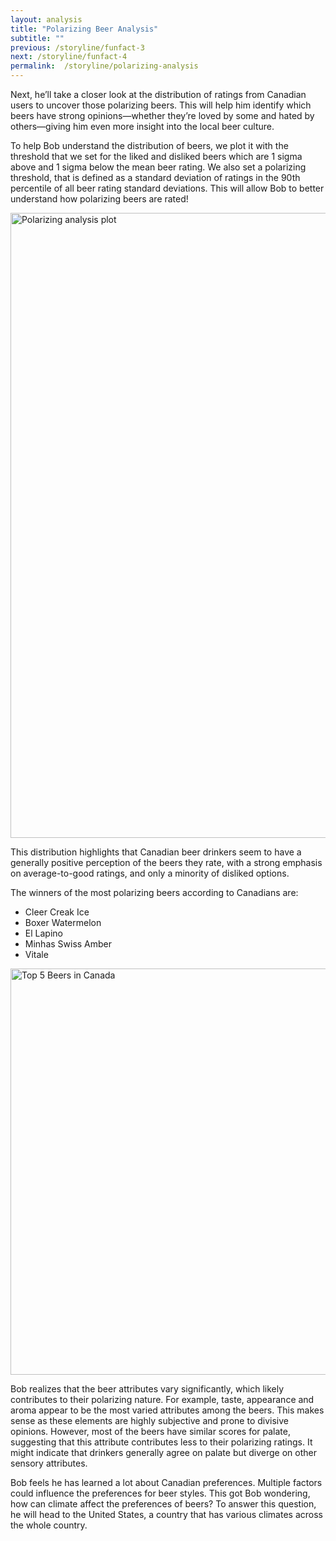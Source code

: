 ```yaml
---
layout: analysis
title: "Polarizing Beer Analysis"
subtitle: ""
previous: /storyline/funfact-3
next: /storyline/funfact-4
permalink:  /storyline/polarizing-analysis
---
```


Next, he’ll take a closer look at the distribution of ratings from Canadian users to uncover those polarizing beers. This will help him identify which beers have strong opinions—whether they’re loved by some and hated by others—giving him even more insight into the local beer culture.

To help Bob understand the distribution of beers, we plot it with the threshold that we set for the liked and disliked beers which are 1 sigma above and 1 sigma below the mean beer rating. We also set a polarizing threshold, that is defined as a standard deviation of ratings in the 90th percentile of all beer rating standard deviations. This will allow Bob to better understand how polarizing beers are rated!

<img alt="Polarizing analysis plot" src="{{'/assets/figures/canada_beer_distributions.svg' | relative_url}}" width="1000">

This distribution highlights that Canadian beer drinkers seem to have a generally positive perception of the beers they rate, with a strong emphasis on average-to-good ratings, and only a minority of disliked options.  

The winners of the most polarizing beers according to Canadians are:  

- Cleer Creak Ice
- Boxer Watermelon
- El Lapino
- Minhas Swiss Amber
- Vitale

<img alt="Top 5 Beers in Canada" src="{{'/assets/figures/Top_5_Polarizing_Beers_in_Canada.svg' | relative_url}}" width="650">

Bob realizes that the beer attributes vary significantly, which likely contributes to their polarizing nature. For example, taste, appearance and aroma appear to be the most varied attributes among the beers. This makes sense as these elements are highly subjective and prone to divisive opinions. However, most of the beers have similar scores for palate, suggesting that this attribute contributes less to their polarizing ratings. It might indicate that drinkers generally agree on palate but diverge on other sensory attributes.

Bob feels he has learned a lot about Canadian preferences. Multiple factors could influence the preferences for beer styles. This got Bob wondering, how can climate affect the preferences of beers? To answer this question, he will head to the United States, a country that has various climates across the whole country.